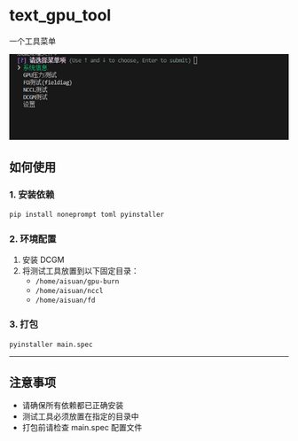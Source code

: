 # text_gpu_tool

一个工具菜单

![工具界面](image.png)

## 如何使用

### 1. 安装依赖

```bash
pip install noneprompt toml pyinstaller
```

### 2. 环境配置

1. 安装 DCGM
2. 将测试工具放置到以下固定目录：
   - `/home/aisuan/gpu-burn`
   - `/home/aisuan/nccl`
   - `/home/aisuan/fd`

### 3. 打包

```bash
pyinstaller main.spec
```

---

## 注意事项

- 请确保所有依赖都已正确安装
- 测试工具必须放置在指定的目录中
- 打包前请检查 main.spec 配置文件
```
